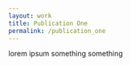 ```yaml
---
layout: work
title: Publication One
permalink: /publication_one
---
```


lorem ipsum something something
<br />
